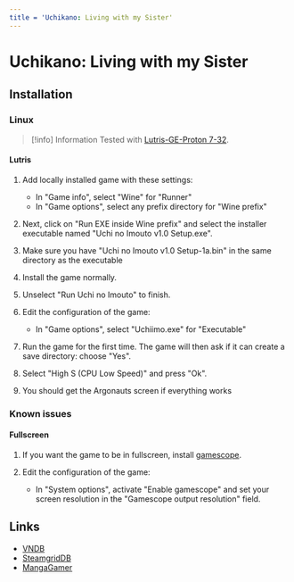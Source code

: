 ```yaml
---
title = 'Uchikano: Living with my Sister'
---
```


# Uchikano: Living with my Sister
## Installation

### Linux

> [!info] Information
> Tested with [Lutris-GE-Proton 7-32](../linux/adding-wine-versions).

#### Lutris

1. Add locally installed game with these settings:

   * In "Game info", select "Wine" for "Runner"
   * In "Game options", select any prefix directory for "Wine prefix"

2. Next, click on "Run EXE inside Wine prefix" and select the installer executable named "Uchi no Imouto v1.0 Setup.exe".
3. Make sure you have "Uchi no Imouto v1.0 Setup-1a.bin" in the same directory as the executable
4. Install the game normally.
5. Unselect "Run Uchi no Imouto" to finish.
6. Edit the configuration of the game:

   * In "Game options", select "Uchiimo.exe" for "Executable"
  
7. Run the game for the first time. The game will then ask if it can create a save directory: choose "Yes".
8. Select "High S (CPU Low Speed)" and press "Ok".
9. You should get the Argonauts screen if everything works

### Known issues

#### Fullscreen

1. If you want the game to be in fullscreen, install [gamescope](../linux/gamescope).
2. Edit the configuration of the game:

   * In "System options", activate "Enable gamescope" and set your screen resolution in the "Gamescope output resolution" field.

## Links

* [VNDB](https://vndb.org/v22725)
* [SteamgridDB](https://www.steamgriddb.com/game/5359177)
* [MangaGamer](https://www.mangagamer.com/r18/detail.php?aflg=18over&product_code=1282&af=ef78b80a04988a3935aab7ea04c218b5)
